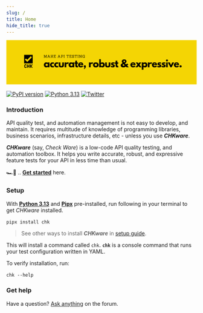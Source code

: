 ```yaml
---
slug: /
title: Home
hide_title: true
---
```


![CHKware | Low-code API quality testing, and automation toolbox](./assets/github-readme-01.png)

[![PyPI version](https://badge.fury.io/py/chk.svg)](https://badge.fury.io/py/chk)
[![Python 3.13](https://img.shields.io/badge/python-3.13-blue.svg)](https://www.python.org/downloads/)
[![Twitter](https://img.shields.io/twitter/url/https/twitter.com/chkware.svg?style=social&label=Follow%20%40chkware)](https://twitter.com/chkware)

### Introduction

API quality test, and automation management is not easy to develop, and maintain. It requires multitude of knowledge of programming libraries, business scenarios, infrastructure details, etc - unless you use ***CHKware***.

***CHKware*** (say, _Check Ware_) is a low-code API quality testing, and automation toolbox. It helps you write accurate, robust, and expressive feature tests for your API in less time than usual.

🏎️💨 .. [**Get started**](/docs/quick-start) here.

### Setup

With [**Python 3.13**](https://www.python.org/downloads/) and [**Pipx**](https://pypa.github.io/pipx/installation/#install-pipx) pre-installed, run following in your terminal to get *CHKware* installed.

```bash
pipx install chk
```

> See other ways to install ***CHKware*** in [setup guide](/docs/setup).

This will install a command called `chk`. **`chk`** is a console command that runs your test configuration written in YAML.

To verify installation, run:

```shell
chk --help
```

### Get help

Have a question? [Ask anything](https://github.com/orgs/chkware/discussions/categories/q-a) on the forum.
<!-- 
### Contribute

Read [contribution guide](https://github.com/chkware/cli/blob/971e7400848f26f9f8d2be5fa9eef5fa80a6ded0/docs/CONTRIBUTING.md) and [code of conduct](https://github.com/chkware/cli/blob/971e7400848f26f9f8d2be5fa9eef5fa80a6ded0/docs/CODE_OF_CONDUCT.md) to start contributions.
-->
